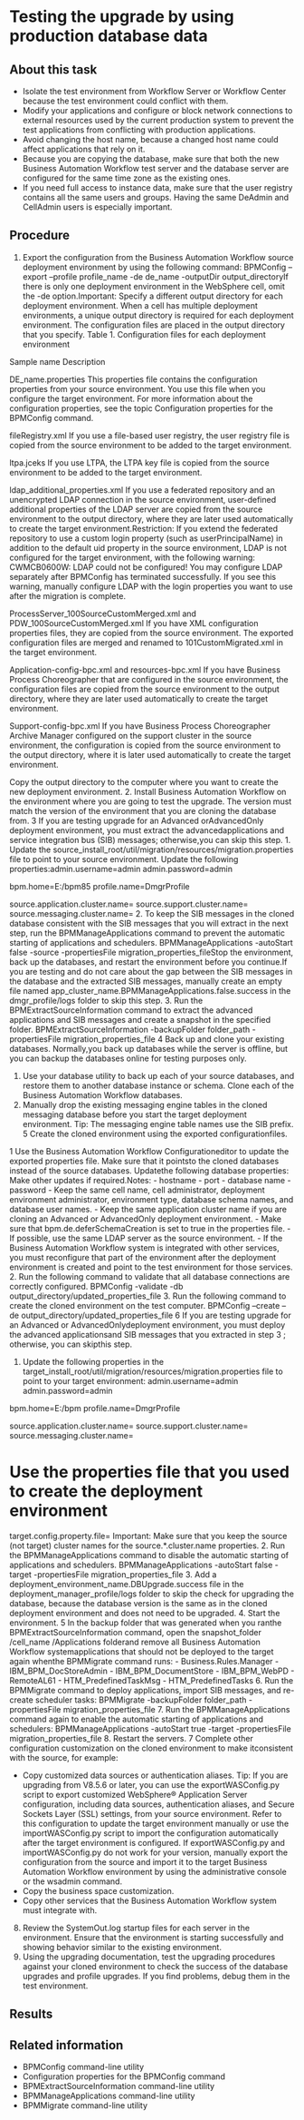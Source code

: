 # Testing the upgrade by using production database data

## About this task

- Isolate the test environment from Workflow Server or Workflow Center because
the test environment could conflict with them.
- Modify your applications and configure or block network connections
to external resources used by the current production system to prevent
the test applications from conflicting with production applications.
- Avoid changing the host name, because a changed host name could
affect applications that rely on it.
- Because you are copying the database, make sure that both the
new Business Automation Workflow test
server and the database server are configured for the same time zone
as the existing ones.
- If you need full access to instance data, make sure that the user
registry contains all the same users and groups. Having the same DeAdmin
and CellAdmin users is especially important.

## Procedure

1. Export the configuration from the Business Automation Workflow source
deployment environment by using the following command: BPMConfig –export –profile profile\_name -de de\_name -outputDir output\_directoryIf
there is only one deployment environment in the WebSphere cell, omit
the -de option.Important: Specify a different
output directory for each deployment environment. When a cell has
multiple deployment environments, a unique output directory is required
for each deployment environment.
The configuration files are
placed in the output directory that you specify.
Table 1. Configuration files for each deployment
environment

Sample name
Description

DE\_name.properties
This properties file contains the configuration properties from your source
environment. You use this file when you configure the target environment. For more information about
the configuration properties, see the topic Configuration properties for the BPMConfig command.

fileRegistry.xml
If you use a file-based user registry, the user registry file is copied from
the source environment to be added to the target environment.

ltpa.jceks
If you use LTPA, the LTPA key file is copied from the source environment to be
added to the target environment.

ldap\_additional\_properties.xml
If you use a federated repository and an unencrypted LDAP connection in the
source environment, user-defined additional properties of the LDAP server are copied from the source
environment to the output directory, where they are later used automatically to create the target
environment.Restriction: If you extend the federated repository to use a custom login
property (such as userPrincipalName) in addition to the default
uid property in the source environment, LDAP is not configured for the target
environment, with the following warning: CWMCB0600W: LDAP could not be configured! You may
configure LDAP separately after BPMConfig has terminated successfully. If you see this
warning, manually configure LDAP with the login properties you want to use after the migration is
complete.

ProcessServer\_100SourceCustomMerged.xml and
PDW\_100SourceCustomMerged.xml
If you have XML configuration properties files, they are copied from the
source environment. The exported configuration files are merged and renamed to
101CustomMigrated.xml in the target environment.

Application-config-bpc.xml and
resources-bpc.xml
If you have Business Process Choreographer that are configured in the source
environment, the configuration files are copied from the source environment to the output directory,
where they are later used automatically to create the target environment.

Support-config-bpc.xml
If you have Business Process Choreographer Archive Manager configured on the
support cluster in the source environment, the configuration is copied from the source environment
to the output directory, where it is later used automatically to create the target
environment.

Copy the output
directory to the computer where you want to create the new deployment
environment.
2. Install Business Automation Workflow on the
environment where you are going to test the upgrade. The version must
match the version of the environment that you are cloning the database
from.
3 If you are testing upgrade for an Advanced orAdvancedOnly deployment environment, you must extract the advancedapplications and service integration bus (SIB) messages; otherwise,you can skip this step.
    1. Update the source\_install\_root/util/migration/resources/migration.properties file
to point to your source environment. Update the following
properties:admin.username=admin
admin.password=admin

bpm.home=E:/bpm85
profile.name=DmgrProfile

source.application.cluster.name=
source.support.cluster.name=
source.messaging.cluster.name=
    2. To keep the SIB messages in the cloned database consistent
with the SIB messages that you will extract in the next step, run
the BPMManageApplications command to prevent the
automatic starting of applications and schedulers.  BPMManageApplications -autoStart false -source -propertiesFile migration\_properties\_fileStop
the environment, back up the databases, and restart the environment
before you continue.If you are testing and do not care about the
gap between the SIB messages in the database and the extracted SIB
messages, manually create an empty file named app\_cluster\_name.BPMManageApplications.false.success in
the dmgr\_profile/logs folder to skip this step.
    3. Run the BPMExtractSourceInformation command
to extract the advanced applications and SIB messages and create a
snapshot in the specified folder.  BPMExtractSourceInformation -backupFolder folder\_path  -propertiesFile migration\_properties\_file
4 Back up and clone your existing databases. Normally,you back up databases while the server is offline, but you can backup the databases online for testing purposes only.

1. Use your database utility to back up each of your source
databases, and restore them to another database instance or schema.
Clone each of the Business Automation Workflow databases.
2. Manually drop the existing messaging engine tables in
the cloned messaging database before you start the target deployment
environment.  Tip:  The messaging engine table
names use the SIB prefix.
5 Create the cloned environment using the exported configurationfiles.

1 Use the Business Automation Workflow Configurationeditor to update the exported properties file. Make sure that it pointsto the cloned databases instead of the source databases. Updatethe following database properties: Make other updates if required.Notes:
    - hostname
    - port
    - database name
    - password
    - Keep the same cell name, cell administrator, deployment environment
administrator, environment type, database schema names, and database
user names.
    - Keep the same application cluster name if you are cloning an Advanced
or AdvancedOnly deployment environment.
    - Make sure that bpm.de.deferSchemaCreation is
set to true in the properties file.
    - If possible, use the same LDAP server as the source environment.
    - If the Business Automation Workflow system
is integrated with other services, you must reconfigure that part
of the environment after the deployment environment is created and
point to the test environment for those services.
2. Run the following command to validate that all database
connections are correctly configured.   BPMConfig -validate -db output\_directory/updated\_properties\_file
3. Run the following command to create the cloned environment
on the test computer.  BPMConfig –create –de output\_directory/updated\_properties\_file
6 If you are testing upgrade for an Advanced or AdvancedOnlydeployment environment, you must deploy the advanced applicationsand SIB messages that you extracted in step 3 ; otherwise, you can skipthis step.

1. Update the following properties in the target\_install\_root/util/migration/resources/migration.properties file
to point to your target environment:  admin.username=admin
admin.password=admin

bpm.home=E:/bpm
profile.name=DmgrProfile

source.application.cluster.name=
source.support.cluster.name=
source.messaging.cluster.name=
# Use the properties file that you used to create the deployment environment
target.config.property.file= Important: Make
sure that you keep the source (not target) cluster names for the source.*.cluster.name properties.
2. Run the BPMManageApplications command
to disable the automatic starting of applications and schedulers.
 BPMManageApplications -autoStart false -target -propertiesFile migration\_properties\_file
3. Add a deployment\_environment\_name.DBUpgrade.success file
in the deployment\_manager\_profile/logs folder
to skip the check for upgrading the database, because the database
version is the same as in the cloned deployment environment and does
not need to be upgraded.
4. Start the environment.
5 In the backup folder that was generated when you ranthe BPMExtractSourceInformation command, open the snapshot\_folder /cell\_name /Applications folderand remove all Business Automation Workflow systemapplications that should not be deployed to the target again whenthe BPMMigrate command runs:
    - Business.Rules.Manager
    - IBM\_BPM\_DocStoreAdmin
    - IBM\_BPM\_DocumentStore
    - IBM\_BPM\_WebPD
    - RemoteAL61
    - HTM\_PredefinedTaskMsg
    - HTM\_PredefinedTasks
6. Run the BPMMigrate command to deploy
applications, import SIB messages, and re-create scheduler tasks:
 BPMMigrate -backupFolder folder\_path  -propertiesFile migration\_properties\_file
7. Run the BPMManageApplications command
again to enable the automatic starting of applications and schedulers:
 BPMManageApplications -autoStart true -target -propertiesFile migration\_properties\_file
8. Restart the servers.
7 Complete other configuration customization on the cloned environment to make itconsistent with the source, for example:

- Copy customized data sources or authentication aliases. Tip: If you are upgrading
from V8.5.6 or later, you can use the exportWASConfig.py script to export
customized WebSphere® Application
Server
configuration, including data sources, authentication aliases, and Secure Sockets Layer (SSL)
settings, from your source environment. Refer to this configuration to update the target environment
manually or use the importWASConfig.py script to import the configuration
automatically after the target environment is configured. If exportWASConfig.py
and importWASConfig.py do not work for your version, manually export the
configuration from the source and import it to the target Business Automation Workflow environment by using the
administrative console or the wsadmin command.
- Copy the business space customization.
- Copy other services that the Business Automation Workflow system must integrate
with.
8. Review the SystemOut.log startup
files for each server in the environment. Ensure that the environment
is starting successfully and showing behavior similar to the existing
environment.
9. Using the upgrading documentation, test the upgrading procedures
against your cloned environment to check the success of the database
upgrades and profile upgrades. If you find problems, debug them in
the test environment.

## Results

## Related information

- BPMConfig command-line utility
- Configuration properties for the BPMConfig command
- BPMExtractSourceInformation command-line utility
- BPMManageApplications command-line utility
- BPMMigrate command-line utility